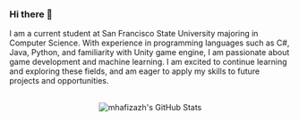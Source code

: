 ### Hi there 👋
I am a current student at San Francisco State University majoring in Computer Science. With experience in programming languages such as C#, Java, Python, and familiarity with Unity game engine, I am passionate about game development and machine learning. I am excited to continue learning and exploring these fields, and am eager to apply my skills to future projects and opportunities.
</br></br>
<div align="center">
  
![mhafizazh's GitHub Stats](https://github-readme-stats.vercel.app/api?username=mhafizazh&show_icons=true&theme=dark&count_private=true&include_all_commits=true)

</div>



